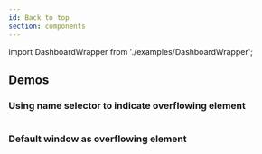 ```yaml
---
id: Back to top
section: components
---
```


import DashboardWrapper from './examples/DashboardWrapper';

## Demos

### Using name selector to indicate overflowing element

```js isFullscreen file="./examples/BackToTop/BackToTopNameDemo.tsx"
```

### Default window as overflowing element

```js isFullscreen file="./examples/BackToTop/BackToTopWindowDemo.tsx"
```